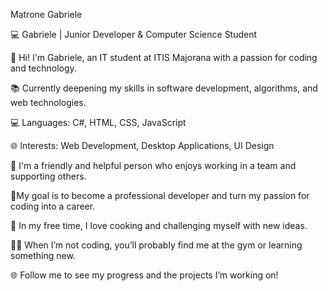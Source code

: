 Matrone Gabriele

💻 Gabriele | Junior Developer & Computer Science Student

👋 Hi! I'm Gabriele, an IT student at ITIS Majorana with a passion for coding and technology.  

📚 Currently deepening my skills in software development, algorithms, and web technologies. 

💻 Languages: C#, HTML, CSS, JavaScript

🌐 Interests: Web Development, Desktop Applications, UI Design

🤝 I'm a friendly and helpful person who enjoys working in a team and supporting others. 

🎯My goal is to become a professional developer and turn my passion for coding into a career. 

🍝 In my free time, I love cooking and challenging myself with new ideas.

🏋️‍♂️ When I’m not coding, you’ll probably find me at the gym or learning something new.

🌐 Follow me to see my progress and the projects I’m working on!
